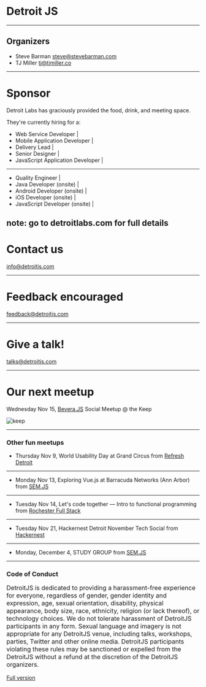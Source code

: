 # Detroit JS

---

## Organizers

- Steve Barman steve@stevebarman.com
- TJ Miller tj@tjmiller.co

--- 

# Sponsor

Detroit Labs has graciously provided the food, drink, and meeting space. 

They're currently hiring for a:

- Web Service Developer |
- Mobile Application Developer |
- Delivery Lead |
- Senior Designer |
- JavaScript Application Developer |

---

- Quality Engineer |
- Java Developer (onsite) |
- Android Developer (onsite) |
- iOS Developer (onsite) |
- JavaScript Developer (onsite) |

note: go to detroitlabs.com for full details
---

# Contact us

info@detroitjs.com

---

# Feedback encouraged

feedback@detroitjs.com

---

# Give a talk!

talks@detroitjs.com

---

# Our next meetup 

Wednesday Nov 15, [Bevera.JS](https://www.meetup.com/Detroit-Javascript/events/242717510/) Social Meetup @ the Keep

![keep](http://www.ecurrent.com/wp-content/uploads/2017/06/the-keep-detroit.jpg)

---

### Other fun meetups

- Thursday Nov 9, World Usability Day at Grand Circus from [Refresh Detroit](https://www.meetup.com/refreshdetroit/events/243123484/) 

---

- Monday Nov 13, Exploring Vue.js at Barracuda Networks (Ann Arbor) from [SEM.JS](https://www.meetup.com/SEM-JS/events/244195373/) 

---

- Tuesday Nov 14, Let's code together — Intro to functional programming from [Rochester Full Stack](https://www.meetup.com/Rochester-Full-Stack-Meetup/events/242021325/) 

---

- Tuesday Nov 21, Hackernest Detroit November Tech Social from [Hackernest](https://www.meetup.com/HackerNestDTW/events/235967805/) 
--- 

- Monday, December 4, STUDY GROUP from [SEM.JS](https://www.meetup.com/SEM-JS/events/243449523/) 

---

### Code of Conduct

<p style="font-size:16px">DetroitJS is dedicated to providing a harassment-free experience for everyone, regardless of gender, gender identity and expression, age, sexual orientation, disability, physical appearance, body size, race, ethnicity, religion (or lack thereof), or technology choices. We do not tolerate harassment of DetroitJS participants in any form. Sexual language and imagery is not appropriate for any DetroitJS venue, including talks, workshops, parties, Twitter and other online media. DetroitJS participants violating these rules may be sanctioned or expelled from the DetroitJS without a refund at the discretion of the DetroitJS organizers.</p>

[Full version](https://detroitjs.com/code-of-conduct)